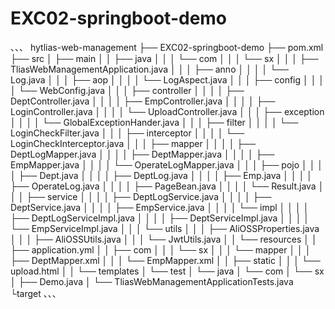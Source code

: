 # EXC02-springboot-demo
、、、
hytlias-web-management
├── EXC02-springboot-demo
├── pom.xml
├── src
│   ├── main
│   │   ├── java
│   │   │   └── com
│   │   │       └── sx
│   │   │           ├── TliasWebManagementApplication.java
│   │   │           ├── anno
│   │   │           │   └── Log.java
│   │   │           ├── aop
│   │   │           │   └── LogAspect.java
│   │   │           ├── config
│   │   │           │   └── WebConfig.java
│   │   │           ├── controller
│   │   │           │   ├── DeptController.java
│   │   │           │   ├── EmpController.java
│   │   │           │   ├── LoginController.java
│   │   │           │   └── UploadController.java
│   │   │           ├── exception
│   │   │           │   └── GlobalExceptionHander.java
│   │   │           ├── filter
│   │   │           │   └── LoginCheckFilter.java
│   │   │           ├── interceptor
│   │   │           │   └── LoginCheckInterceptor.java
│   │   │           ├── mapper
│   │   │           │   ├── DeptLogMapper.java
│   │   │           │   ├── DeptMapper.java
│   │   │           │   ├── EmpMapper.java
│   │   │           │   └── OperateLogMapper.java
│   │   │           ├── pojo
│   │   │           │   ├── Dept.java
│   │   │           │   ├── DeptLog.java
│   │   │           │   ├── Emp.java
│   │   │           │   ├── OperateLog.java
│   │   │           │   ├── PageBean.java
│   │   │           │   └── Result.java
│   │   │           ├── service
│   │   │           │   ├── DeptLogService.java
│   │   │           │   ├── DeptService.java
│   │   │           │   ├── EmpService.java
│   │   │           │   └── impl
│   │   │           │       ├── DeptLogServiceImpl.java
│   │   │           │       ├── DeptServiceImpl.java
│   │   │           │       └── EmpServiceImpl.java
│   │   │           └── utils
│   │   │               ├── AliOSSProperties.java
│   │   │               ├── AliOSSUtils.java
│   │   │               └── JwtUtils.java
│   │   └── resources
│   │       ├── application.yml
│   │       ├── com
│   │       │   └── sx
│   │       │       └── mapper
│   │       │           ├── DeptMapper.xml
│   │       │           └── EmpMapper.xml
│   │       ├── static
│   │       │   └── upload.html
│   │       └── templates
│   └── test
│       └── java
│           └── com
│               └── sx
│                   ├── Demo.java
│                   └── TliasWebManagementApplicationTests.java
└target
、、、
